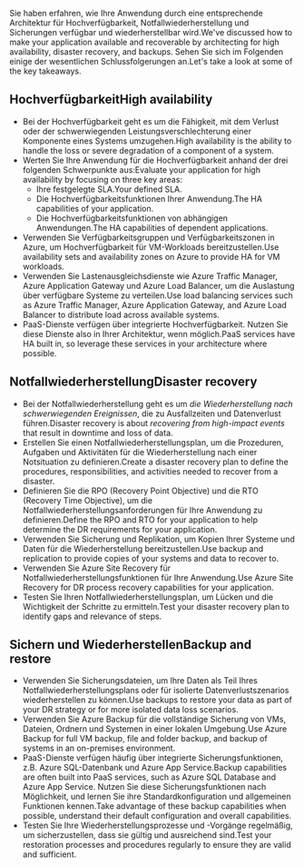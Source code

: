 <span data-ttu-id="911e6-101">Sie haben erfahren, wie Ihre Anwendung durch eine entsprechende Architektur für Hochverfügbarkeit, Notfallwiederherstellung und Sicherungen verfügbar und wiederherstellbar wird.</span><span class="sxs-lookup"><span data-stu-id="911e6-101">We've discussed how to make your application available and recoverable by architecting for high availability, disaster recovery, and backups.</span></span> <span data-ttu-id="911e6-102">Sehen Sie sich im Folgenden einige der wesentlichen Schlussfolgerungen an.</span><span class="sxs-lookup"><span data-stu-id="911e6-102">Let's take a look at some of the key takeaways.</span></span>

## <a name="high-availability"></a><span data-ttu-id="911e6-103">Hochverfügbarkeit</span><span class="sxs-lookup"><span data-stu-id="911e6-103">High availability</span></span>

- <span data-ttu-id="911e6-104">Bei der Hochverfügbarkeit geht es um die Fähigkeit, mit dem Verlust oder der schwerwiegenden Leistungsverschlechterung einer Komponente eines Systems umzugehen.</span><span class="sxs-lookup"><span data-stu-id="911e6-104">High availability is the ability to handle the loss or severe degradation of a component of a system.</span></span>
- <span data-ttu-id="911e6-105">Werten Sie Ihre Anwendung für die Hochverfügbarkeit anhand der drei folgenden Schwerpunkte aus:</span><span class="sxs-lookup"><span data-stu-id="911e6-105">Evaluate your application for high availability by focusing on three key areas:</span></span>
  - <span data-ttu-id="911e6-106">Ihre festgelegte SLA.</span><span class="sxs-lookup"><span data-stu-id="911e6-106">Your defined SLA.</span></span>
  - <span data-ttu-id="911e6-107">Die Hochverfügbarkeitsfunktionen Ihrer Anwendung.</span><span class="sxs-lookup"><span data-stu-id="911e6-107">The HA capabilities of your application.</span></span>
  - <span data-ttu-id="911e6-108">Die Hochverfügbarkeitsfunktionen von abhängigen Anwendungen.</span><span class="sxs-lookup"><span data-stu-id="911e6-108">The HA capabilities of dependent applications.</span></span>
- <span data-ttu-id="911e6-109">Verwenden Sie Verfügbarkeitsgruppen und Verfügbarkeitszonen in Azure, um Hochverfügbarkeit für VM-Workloads bereitzustellen.</span><span class="sxs-lookup"><span data-stu-id="911e6-109">Use availability sets and availability zones on Azure to provide HA for VM workloads.</span></span>
- <span data-ttu-id="911e6-110">Verwenden Sie Lastenausgleichsdienste wie Azure Traffic Manager, Azure Application Gateway und Azure Load Balancer, um die Auslastung über verfügbare Systeme zu verteilen.</span><span class="sxs-lookup"><span data-stu-id="911e6-110">Use load balancing services such as Azure Traffic Manager, Azure Application Gateway, and Azure Load Balancer to distribute load across available systems.</span></span>
- <span data-ttu-id="911e6-111">PaaS-Dienste verfügen über integrierte Hochverfügbarkeit. Nutzen Sie diese Dienste also in Ihrer Architektur, wenn möglich.</span><span class="sxs-lookup"><span data-stu-id="911e6-111">PaaS services have HA built in, so leverage these services in your architecture where possible.</span></span>

## <a name="disaster-recovery"></a><span data-ttu-id="911e6-112">Notfallwiederherstellung</span><span class="sxs-lookup"><span data-stu-id="911e6-112">Disaster recovery</span></span>

- <span data-ttu-id="911e6-113">Bei der Notfallwiederherstellung geht es um *die Wiederherstellung nach schwerwiegenden Ereignissen*, die zu Ausfallzeiten und Datenverlust führen.</span><span class="sxs-lookup"><span data-stu-id="911e6-113">Disaster recovery is about *recovering from high-impact events* that result in downtime and loss of data.</span></span>
- <span data-ttu-id="911e6-114">Erstellen Sie einen Notfallwiederherstellungsplan, um die Prozeduren, Aufgaben und Aktivitäten für die Wiederherstellung nach einer Notsituation zu definieren.</span><span class="sxs-lookup"><span data-stu-id="911e6-114">Create a disaster recovery plan to define the procedures, responsibilities, and activities needed to recover from a disaster.</span></span>
- <span data-ttu-id="911e6-115">Definieren Sie die RPO (Recovery Point Objective) und die RTO (Recovery Time Objective), um die Notfallwiederherstellungsanforderungen für Ihre Anwendung zu definieren.</span><span class="sxs-lookup"><span data-stu-id="911e6-115">Define the RPO and RTO for your application to help determine the DR requirements for your application.</span></span>
- <span data-ttu-id="911e6-116">Verwenden Sie Sicherung und Replikation, um Kopien Ihrer Systeme und Daten für die Wiederherstellung bereitzustellen.</span><span class="sxs-lookup"><span data-stu-id="911e6-116">Use backup and replication to provide copies of your systems and data to recover to.</span></span>
- <span data-ttu-id="911e6-117">Verwenden Sie Azure Site Recovery für Notfallwiederherstellungsfunktionen für Ihre Anwendung.</span><span class="sxs-lookup"><span data-stu-id="911e6-117">Use Azure Site Recovery for DR process recovery capabilities for your application.</span></span>
- <span data-ttu-id="911e6-118">Testen Sie Ihren Notfallwiederherstellungsplan, um Lücken und die Wichtigkeit der Schritte zu ermitteln.</span><span class="sxs-lookup"><span data-stu-id="911e6-118">Test your disaster recovery plan to identify gaps and relevance of steps.</span></span>

## <a name="backup-and-restore"></a><span data-ttu-id="911e6-119">Sichern und Wiederherstellen</span><span class="sxs-lookup"><span data-stu-id="911e6-119">Backup and restore</span></span>

- <span data-ttu-id="911e6-120">Verwenden Sie Sicherungsdateien, um Ihre Daten als Teil Ihres Notfallwiederherstellungsplans oder für isolierte Datenverlustszenarios wiederherstellen zu können.</span><span class="sxs-lookup"><span data-stu-id="911e6-120">Use backups to restore your data as part of your DR strategy or for more isolated data loss scenarios.</span></span>
- <span data-ttu-id="911e6-121">Verwenden Sie Azure Backup für die vollständige Sicherung von VMs, Dateien, Ordnern und Systemen in einer lokalen Umgebung.</span><span class="sxs-lookup"><span data-stu-id="911e6-121">Use Azure Backup for full VM backup, file and folder backup, and backup of systems in an on-premises environment.</span></span>
- <span data-ttu-id="911e6-122">PaaS-Dienste verfügen häufig über integrierte Sicherungsfunktionen, z.B. Azure SQL-Datenbank und Azure App Service.</span><span class="sxs-lookup"><span data-stu-id="911e6-122">Backup capabilities are often built into PaaS services, such as Azure SQL Database and Azure App Service.</span></span> <span data-ttu-id="911e6-123">Nutzen Sie diese Sicherungsfunktionen nach Möglichkeit, und lernen Sie ihre Standardkonfiguration und allgemeinen Funktionen kennen.</span><span class="sxs-lookup"><span data-stu-id="911e6-123">Take advantage of these backup capabilities when possible, understand their default configuration and overall capabilities.</span></span>
- <span data-ttu-id="911e6-124">Testen Sie Ihre Wiederherstellungsprozesse und -Vorgänge regelmäßig, um sicherzustellen, dass sie gültig und ausreichend sind.</span><span class="sxs-lookup"><span data-stu-id="911e6-124">Test your restoration processes and procedures regularly to ensure they are valid and sufficient.</span></span>
